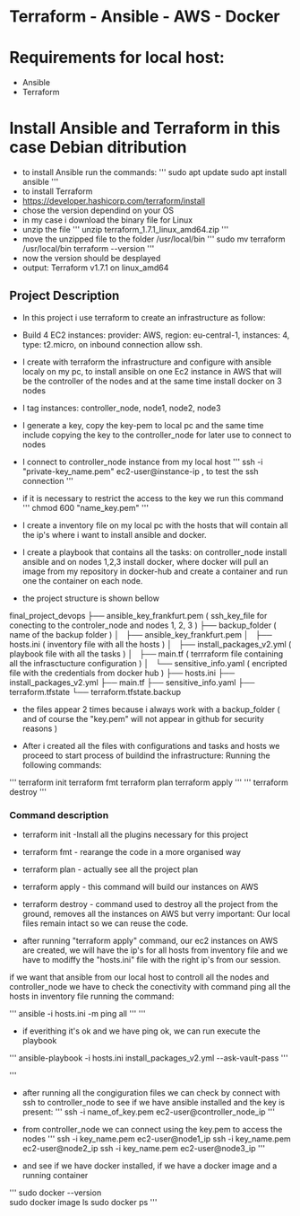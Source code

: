 # Terraform - Ansible - AWS - Docker

# Requirements for local host:

- Ansible 
- Terraform

# Install Ansible and Terraform in this case Debian ditribution
- to install Ansible run the commands: 
'''
sudo apt update
sudo apt install ansible
'''
- to install Terraform
- https://developer.hashicorp.com/terraform/install
- chose the version dependind on your OS
- in my case i download the binary file for Linux 
- unzip the file 
'''
unzip terraform_1.7.1_linux_amd64.zip
'''
- move the unzipped file to the folder /usr/local/bin
'''
sudo mv terraform /usr/local/bin
terraform --version
'''
- now the version should be desplayed 
- output: Terraform v1.7.1 on linux_amd64

## Project Description

- In this project i use terraform to create an infrastructure as follow:
- Build 4 EC2 instances: provider: AWS, region: eu-central-1, instances: 4, type: t2.micro, on inbound connection allow ssh.

- I create with terraform the infrastructure and configure with ansible localy on my pc, to install ansible on one Ec2 instance in AWS that will be the controller of the nodes and at the same time install docker on 3 nodes 
- I tag instances: controller_node, node1, node2, node3
- I generate a key, copy the key-pem to local pc and the same time include copying the key to the controller_node for later use to connect to nodes  
- I connect to controller_node instance from my local host
'''
ssh -i "private-key_name.pem" ec2-user@instance-ip , to test the ssh connection
'''
- if it is necessary to restrict the access to the key we run this command
'''
chmod 600 "name_key.pem"
'''
- I create a inventory file on my local pc with the hosts that will contain all the ip's where i want to install  ansible and docker.

- I create a playbook that contains all the tasks: on controller_node install ansible and on nodes 1,2,3 install docker, where docker will pull an image from my repository in docker-hub and create a container and run one the container on each node.

- the project structure is shown bellow

final_project_devops
├── ansible_key_frankfurt.pem         ( ssh_key_file for conecting to the controler_node and nodes 1, 2, 3 )
├── backup_folder                     ( name of the backup folder )
│   ├── ansible_key_frankfurt.pem
│   ├── hosts.ini                     ( inventory file with all the hosts )
│   ├── install_packages_v2.yml       ( playbook file with all the tasks )
│   ├── main.tf                       ( terrraform file containing all the infrasctucture configuration )
│   └── sensitive_info.yaml           ( encripted file with the credentials from docker hub )
├── hosts.ini
├── install_packages_v2.yml
├── main.tf
├── sensitive_info.yaml
├── terraform.tfstate
└── terraform.tfstate.backup

- the files appear 2 times because i always work with a backup_folder ( and of course the "key.pem" will not appear in github for security reasons ) 

- After i created all the files with configurations and tasks and hosts we proceed to start process of  buildind the infrastructure:
 Running the following commands:
 
'''
terraform init
terraform fmt
terraform plan
terraform apply
'''
'''
terraform destroy
'''

### Command description

- terraform init -Install all the plugins necessary for this project
- terraform fmt - rearange the code in a more organised way
- terraform plan - actually see all the project plan
- terraform apply - this command will build our instances on AWS 
- terraform destroy - command used to destroy all the project from the ground, removes all the instances on AWS but verry important: Our local files remain intact so we can reuse the code. 

- after running "terraform apply" command, our ec2 instances on AWS are created, we will have the ip's for all hosts from inventory file and we have to modiffy the "hosts.ini" file with the right ip's from our session.

if we want that ansible from our local host to controll all the nodes and controller_node we have to check the conectivity with command ping all the hosts in inventory file running the command: 

'''
ansible -i hosts.ini -m ping all
'''
'''
- if everithing it's ok and we have ping ok, we can run execute the playbook

'''
ansible-playbook -i hosts.ini  install_packages_v2.yml --ask-vault-pass
'''

'''
- after running all the congiguration files we can check by connect with ssh to controller_node to see if we have ansible installed and the key is present:
'''
ssh -i name_of_key.pem ec2-user@controller_node_ip 
'''

- from controller_node we can connect using the key.pem to access the nodes
'''
ssh -i key_name.pem ec2-user@node1_ip
ssh -i key_name.pem ec2-user@node2_ip
ssh -i key_name.pem ec2-user@node3_ip
'''

- and see if we have docker installed, if we have a docker image and a running container

'''
sudo docker --version  
sudo docker image ls
sudo docker ps
'''
